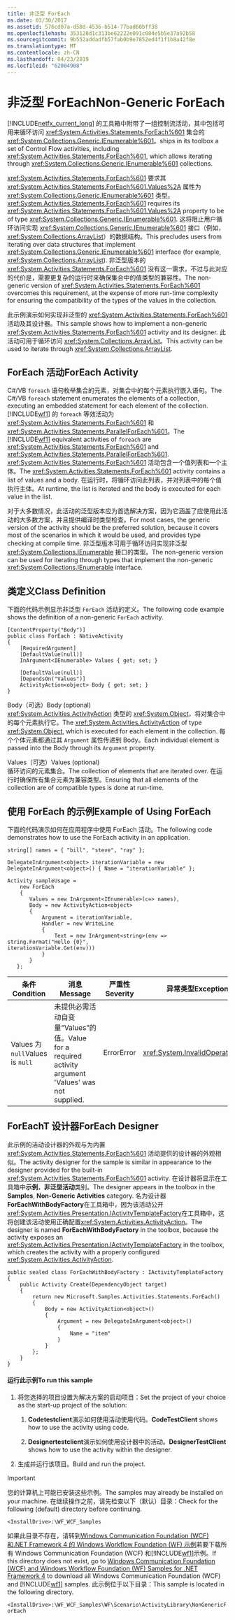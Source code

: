 ```yaml
---
title: 非泛型 ForEach
ms.date: 03/30/2017
ms.assetid: 576cd07a-d58d-4536-b514-77bad60bff38
ms.openlocfilehash: 353128d1c313be62222e091c084e5b5e37a92b58
ms.sourcegitcommit: 9b552addadfb57fab0b9e7852ed4f1f1b8a42f8e
ms.translationtype: MT
ms.contentlocale: zh-CN
ms.lasthandoff: 04/23/2019
ms.locfileid: "62004908"
---
```

# <a name="non-generic-foreach"></a><span data-ttu-id="70ea6-102">非泛型 ForEach</span><span class="sxs-lookup"><span data-stu-id="70ea6-102">Non-Generic ForEach</span></span>
[!INCLUDE[netfx_current_long](../../../../includes/netfx-current-long-md.md)] <span data-ttu-id="70ea6-103">的工具箱中附带了一组控制流活动，其中包括可用来循环访问 <xref:System.Activities.Statements.ForEach%601> 集合的 <xref:System.Collections.Generic.IEnumerable%601>。</span><span class="sxs-lookup"><span data-stu-id="70ea6-103">ships in its toolbox a set of Control Flow activities, including <xref:System.Activities.Statements.ForEach%601>, which allows iterating through <xref:System.Collections.Generic.IEnumerable%601> collections.</span></span>  
  
 <span data-ttu-id="70ea6-104"><xref:System.Activities.Statements.ForEach%601> 要求其 <xref:System.Activities.Statements.ForEach%601.Values%2A> 属性为 <xref:System.Collections.Generic.IEnumerable%601> 类型。</span><span class="sxs-lookup"><span data-stu-id="70ea6-104"><xref:System.Activities.Statements.ForEach%601> requires its <xref:System.Activities.Statements.ForEach%601.Values%2A> property to be of type <xref:System.Collections.Generic.IEnumerable%601>.</span></span> <span data-ttu-id="70ea6-105">这将阻止用户循环访问实现 <xref:System.Collections.Generic.IEnumerable%601> 接口（例如，<xref:System.Collections.ArrayList>）的数据结构。</span><span class="sxs-lookup"><span data-stu-id="70ea6-105">This precludes users from iterating over data structures that implement <xref:System.Collections.Generic.IEnumerable%601> interface (for example, <xref:System.Collections.ArrayList>).</span></span> <span data-ttu-id="70ea6-106">非泛型版本的 <xref:System.Activities.Statements.ForEach%601> 没有这一需求，不过与此对应的代价是，需要更复杂的运行时来确保集合中的值类型的兼容性。</span><span class="sxs-lookup"><span data-stu-id="70ea6-106">The non-generic version of <xref:System.Activities.Statements.ForEach%601> overcomes this requirement, at the expense of more run-time complexity for ensuring the compatibility of the types of the values in the collection.</span></span>  
  
 <span data-ttu-id="70ea6-107">此示例演示如何实现非泛型的 <xref:System.Activities.Statements.ForEach%601> 活动及其设计器。</span><span class="sxs-lookup"><span data-stu-id="70ea6-107">This sample shows how to implement a non-generic <xref:System.Activities.Statements.ForEach%601> activity and its designer.</span></span> <span data-ttu-id="70ea6-108">此活动可用于循环访问 <xref:System.Collections.ArrayList>。</span><span class="sxs-lookup"><span data-stu-id="70ea6-108">This activity can be used to iterate through <xref:System.Collections.ArrayList>.</span></span>  
  
## <a name="foreach-activity"></a><span data-ttu-id="70ea6-109">ForEach 活动</span><span class="sxs-lookup"><span data-stu-id="70ea6-109">ForEach Activity</span></span>  
 <span data-ttu-id="70ea6-110">C#/VB `foreach` 语句枚举集合的元素，对集合中的每个元素执行嵌入语句。</span><span class="sxs-lookup"><span data-stu-id="70ea6-110">The C#/VB `foreach` statement enumerates the elements of a collection, executing an embedded statement for each element of the collection.</span></span> <span data-ttu-id="70ea6-111">[!INCLUDE[wf1](../../../../includes/wf1-md.md)] 的 `foreach` 等效活动为 <xref:System.Activities.Statements.ForEach%601> 和 <xref:System.Activities.Statements.ParallelForEach%601>。</span><span class="sxs-lookup"><span data-stu-id="70ea6-111">The [!INCLUDE[wf1](../../../../includes/wf1-md.md)] equivalent activities of `foreach` are <xref:System.Activities.Statements.ForEach%601> and <xref:System.Activities.Statements.ParallelForEach%601>.</span></span> <span data-ttu-id="70ea6-112"><xref:System.Activities.Statements.ForEach%601> 活动包含一个值列表和一个主体。</span><span class="sxs-lookup"><span data-stu-id="70ea6-112">The <xref:System.Activities.Statements.ForEach%601> activity contains a list of values and a body.</span></span> <span data-ttu-id="70ea6-113">在运行时，将循环访问此列表，并对列表中的每个值执行主体。</span><span class="sxs-lookup"><span data-stu-id="70ea6-113">At runtime, the list is iterated and the body is executed for each value in the list.</span></span>  
  
 <span data-ttu-id="70ea6-114">对于大多数情况，此活动的泛型版本应为首选解决方案，因为它涵盖了应使用此活动的大多数方案，并且提供编译时类型检查。</span><span class="sxs-lookup"><span data-stu-id="70ea6-114">For most cases, the generic version of the activity should be the preferred solution, because it covers most of the scenarios in which it would be used, and provides type checking at compile time.</span></span> <span data-ttu-id="70ea6-115">非泛型版本可用于循环访问实现非泛型 <xref:System.Collections.IEnumerable> 接口的类型。</span><span class="sxs-lookup"><span data-stu-id="70ea6-115">The non-generic version can be used for iterating through types that implement the non-generic <xref:System.Collections.IEnumerable> interface.</span></span>  
  
## <a name="class-definition"></a><span data-ttu-id="70ea6-116">类定义</span><span class="sxs-lookup"><span data-stu-id="70ea6-116">Class Definition</span></span>  
 <span data-ttu-id="70ea6-117">下面的代码示例显示非泛型 `ForEach` 活动的定义。</span><span class="sxs-lookup"><span data-stu-id="70ea6-117">The following code example shows the definition of a non-generic `ForEach` activity.</span></span>  
  
```  
[ContentProperty("Body")]  
public class ForEach : NativeActivity  
{  
    [RequiredArgument]  
    [DefaultValue(null)]  
    InArgument<IEnumerable> Values { get; set; }  
  
    [DefaultValue(null)]  
    [DependsOn("Values")]  
    ActivityAction<object> Body { get; set; }   
}  
```  
  
 <span data-ttu-id="70ea6-118">Body（可选）</span><span class="sxs-lookup"><span data-stu-id="70ea6-118">Body (optional)</span></span>  
 <span data-ttu-id="70ea6-119"><xref:System.Activities.ActivityAction> 类型的 <xref:System.Object>，将对集合中的每个元素执行它。</span><span class="sxs-lookup"><span data-stu-id="70ea6-119">The <xref:System.Activities.ActivityAction> of type <xref:System.Object>, which is executed for each element in the collection.</span></span> <span data-ttu-id="70ea6-120">每个个体元素都通过其 `Argument` 属性传递到 Body。</span><span class="sxs-lookup"><span data-stu-id="70ea6-120">Each individual element is passed into the Body through its `Argument` property.</span></span>  
  
 <span data-ttu-id="70ea6-121">Values（可选）</span><span class="sxs-lookup"><span data-stu-id="70ea6-121">Values (optional)</span></span>  
 <span data-ttu-id="70ea6-122">循环访问的元素集合。</span><span class="sxs-lookup"><span data-stu-id="70ea6-122">The collection of elements that are iterated over.</span></span> <span data-ttu-id="70ea6-123">在运行时确保所有集合元素为兼容类型。</span><span class="sxs-lookup"><span data-stu-id="70ea6-123">Ensuring that all elements of the collection are of compatible types is done at run-time.</span></span>  
  
## <a name="example-of-using-foreach"></a><span data-ttu-id="70ea6-124">使用 ForEach 的示例</span><span class="sxs-lookup"><span data-stu-id="70ea6-124">Example of Using ForEach</span></span>  
 <span data-ttu-id="70ea6-125">下面的代码演示如何在应用程序中使用 ForEach 活动。</span><span class="sxs-lookup"><span data-stu-id="70ea6-125">The following code demonstrates how to use the ForEach activity in an application.</span></span>  
  
```  
string[] names = { "bill", "steve", "ray" };  
  
DelegateInArgument<object> iterationVariable = new DelegateInArgument<object>() { Name = "iterationVariable" };  
  
Activity sampleUsage =  
    new ForEach  
    {  
       Values = new InArgument<IEnumerable>(c=> names),  
       Body = new ActivityAction<object>   
       {                          
           Argument = iterationVariable,  
           Handler = new WriteLine  
           {  
               Text = new InArgument<string>(env => string.Format("Hello {0}",                                                               iterationVariable.Get(env)))  
           }  
       }  
   };  
```  
  
|<span data-ttu-id="70ea6-126">条件</span><span class="sxs-lookup"><span data-stu-id="70ea6-126">Condition</span></span>|<span data-ttu-id="70ea6-127">消息</span><span class="sxs-lookup"><span data-stu-id="70ea6-127">Message</span></span>|<span data-ttu-id="70ea6-128">严重性</span><span class="sxs-lookup"><span data-stu-id="70ea6-128">Severity</span></span>|<span data-ttu-id="70ea6-129">异常类型</span><span class="sxs-lookup"><span data-stu-id="70ea6-129">Exception Type</span></span>|  
|---------------|-------------|--------------|--------------------|  
|<span data-ttu-id="70ea6-130">Values 为 `null`</span><span class="sxs-lookup"><span data-stu-id="70ea6-130">Values is `null`</span></span>|<span data-ttu-id="70ea6-131">未提供必需活动自变量“Values”的值。</span><span class="sxs-lookup"><span data-stu-id="70ea6-131">Value for a required activity argument 'Values' was not supplied.</span></span>|<span data-ttu-id="70ea6-132">Error</span><span class="sxs-lookup"><span data-stu-id="70ea6-132">Error</span></span>|<xref:System.InvalidOperationException>|  
  
## <a name="foreach-designer"></a><span data-ttu-id="70ea6-133">ForEachT 设计器</span><span class="sxs-lookup"><span data-stu-id="70ea6-133">ForEach Designer</span></span>  
 <span data-ttu-id="70ea6-134">此示例的活动设计器的外观与为内置 <xref:System.Activities.Statements.ForEach%601> 活动提供的设计器的外观相似。</span><span class="sxs-lookup"><span data-stu-id="70ea6-134">The activity designer for the sample is similar in appearance to the designer provided for the built-in <xref:System.Activities.Statements.ForEach%601> activity.</span></span> <span data-ttu-id="70ea6-135">在设计器将显示在工具箱中**示例**，**非泛型活动**类别。</span><span class="sxs-lookup"><span data-stu-id="70ea6-135">The designer appears in the toolbox in the **Samples**, **Non-Generic Activities** category.</span></span> <span data-ttu-id="70ea6-136">名为设计器**ForEachWithBodyFactory**在工具箱中，因为该活动公开<xref:System.Activities.Presentation.IActivityTemplateFactory>在工具箱中，这将创建该活动使用正确配置<xref:System.Activities.ActivityAction>。</span><span class="sxs-lookup"><span data-stu-id="70ea6-136">The designer is named **ForEachWithBodyFactory** in the toolbox, because the activity exposes an <xref:System.Activities.Presentation.IActivityTemplateFactory> in the toolbox, which creates the activity with a properly configured <xref:System.Activities.ActivityAction>.</span></span>  
  
```  
public sealed class ForEachWithBodyFactory : IActivityTemplateFactory  
{  
    public Activity Create(DependencyObject target)  
    {  
        return new Microsoft.Samples.Activities.Statements.ForEach()  
        {  
            Body = new ActivityAction<object>()  
            {  
                Argument = new DelegateInArgument<object>()  
                {  
                    Name = "item"  
                }  
            }  
        };  
    }  
}  
```  
  
#### <a name="to-run-this-sample"></a><span data-ttu-id="70ea6-137">运行此示例</span><span class="sxs-lookup"><span data-stu-id="70ea6-137">To run this sample</span></span>  
  
1. <span data-ttu-id="70ea6-138">将您选择的项目设置为解决方案的启动项目：</span><span class="sxs-lookup"><span data-stu-id="70ea6-138">Set the project of your choice as the start-up project of the solution:</span></span>  
  
    1.  <span data-ttu-id="70ea6-139">**Codetestclient**演示如何使用活动使用代码。</span><span class="sxs-lookup"><span data-stu-id="70ea6-139">**CodeTestClient** shows how to use the activity using code.</span></span>  
  
    2.  <span data-ttu-id="70ea6-140">**Designertestclient**演示如何使用设计器中的活动。</span><span class="sxs-lookup"><span data-stu-id="70ea6-140">**DesignerTestClient** shows how to use the activity within the designer.</span></span>  
  
2. <span data-ttu-id="70ea6-141">生成并运行该项目。</span><span class="sxs-lookup"><span data-stu-id="70ea6-141">Build and run the project.</span></span>  
  
> [!IMPORTANT]
>  <span data-ttu-id="70ea6-142">您的计算机上可能已安装这些示例。</span><span class="sxs-lookup"><span data-stu-id="70ea6-142">The samples may already be installed on your machine.</span></span> <span data-ttu-id="70ea6-143">在继续操作之前，请先检查以下（默认）目录：</span><span class="sxs-lookup"><span data-stu-id="70ea6-143">Check for the following (default) directory before continuing.</span></span>  
>   
>  `<InstallDrive>:\WF_WCF_Samples`  
>   
>  <span data-ttu-id="70ea6-144">如果此目录不存在，请转到[Windows Communication Foundation (WCF) 和.NET Framework 4 的 Windows Workflow Foundation (WF) 示例](https://go.microsoft.com/fwlink/?LinkId=150780)若要下载所有 Windows Communication Foundation (WCF) 和[!INCLUDE[wf1](../../../../includes/wf1-md.md)]示例。</span><span class="sxs-lookup"><span data-stu-id="70ea6-144">If this directory does not exist, go to [Windows Communication Foundation (WCF) and Windows Workflow Foundation (WF) Samples for .NET Framework 4](https://go.microsoft.com/fwlink/?LinkId=150780) to download all Windows Communication Foundation (WCF) and [!INCLUDE[wf1](../../../../includes/wf1-md.md)] samples.</span></span> <span data-ttu-id="70ea6-145">此示例位于以下目录：</span><span class="sxs-lookup"><span data-stu-id="70ea6-145">This sample is located in the following directory.</span></span>  
>   
>  `<InstallDrive>:\WF_WCF_Samples\WF\Scenario\ActivityLibrary\NonGenericForEach`
